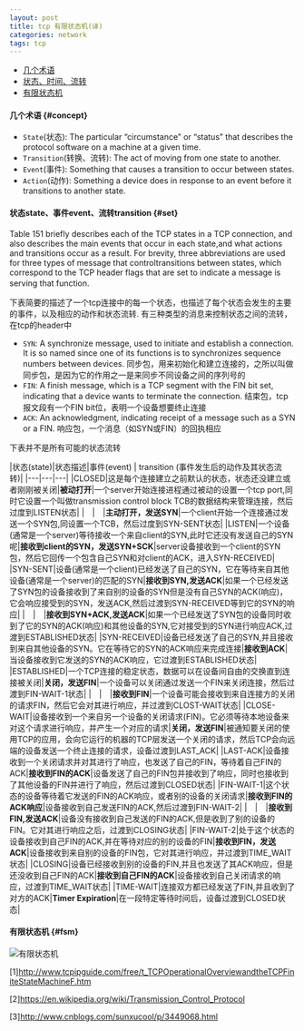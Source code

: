 ```yaml
---
layout: post
title: tcp 有限状态机(译)
categories: network
tags: tcp
---
```





*   [几个术语](#concept)
*   [状态、时间、流转](#set)
*   [有限状态机](#fsm)

#### 几个术语 {#concept}

*   `State`(状态): The particular “circumstance” or “status” that describes the protocol software on a machine at a given time.
*   `Transition`(转换、流转): The act of moving from one state to another.
*   `Event`(事件): Something that causes a transition to occur between states.
*   `Action`(动作): Something a device does in response to an event before it transitions to another state.

#### 状态state、事件event、流转transition {#set}

Table 151 briefly describes each of the TCP states in a TCP connection, and also describes the main events that occur in each state,and what actions
and transitions occur as a result. For brevity, three abbreviations are used for three types of message that controltransitions between states,
which correspond to the TCP header flags that are set to indicate a message is serving that function.　　

下表简要的描述了一个tcp连接中的每一个状态，也描述了每个状态会发生的主要的事件，以及相应的动作和状态流转. 有三种类型的消息来控制状态之间的流转，在tcp的header中

*   `SYN`: A synchronize message, used to initiate and establish a connection. It is so named since one of its functions is to synchronizes sequence numbers between devices.
    同步包，用来初始化和建立连接的，之所以叫做同步包，是因为它的作用之一是来同步不同设备之间的序列号的
*   `FIN`: A finish message, which is a TCP segment with the FIN bit set, indicating that a device wants to terminate the connection.
    结束包，tcp报文段有一个FIN bit位，表明一个设备想要终止连接
*   `ACK`: An acknowledgment, indicating receipt of a message such as a SYN or a FIN.
    响应包，一个消息（如SYN或FIN）的回执相应

下表并不是所有可能的状态流转

|状态(state)|状态描述|事件(event) | transition (事件发生后的动作及其状态流转)|
|---|---|---|
|CLOSED|这是每个连接建立之前默认的状态，状态还没建立或者刚刚被关闭|**被动打开**|一个server开始连接进程通过被动的设置一个tcp port,同时它设置一个叫做transmission control block TCB的数据结构来管理连接，然后过度到LISTEN状态|
|　|　|**主动打开，发送SYN**|一个client开始一个连接通过发送一个SYN包,同设置一个TCB，然后过度到SYN-SENT状态|
|LISTEN|一个设备(通常是一个server)等待接收一个来自client的SYN,此时它还没有发送自己的SYN呢|**接收到client的SYN，发送SYN+SCK**|server设备接收到一个client的SYN包，然后它回传一个包含自己SYN和对client的ACK，进入SYN-RECEIVED|
|SYN-SENT|设备(通常是一个client)已经发送了自己的SYN，它在等待来自其他设备(通常是一个server)的匹配的SYN|**接收到SYN,发送ACK**|如果一个已经发送了SYN包的设备接收到了来自别的设备的SYN但是没有自己SYN的ACK(响应)，它会响应接受到的SYN，发送ACK,然后过渡到SYN-RECEIVED等到它的SYN的响应|
|　|　|**接收到SYN+ACK,发送ACK**|如果一个已经发送了SYN包的设备同时收到了它的SYN的ACK(响应)和其他设备的SYN,它对接受到的SYN进行响应ACK,过渡到ESTABLISHED状态|
|SYN-RECEIVED|设备已经发送了自己的SYN,并且接收到来自其他设备的SYN。它在等待它的SYN的ACK响应来完成连接|**接收到ACK**|当设备接收到它发送的SYN的ACK响应，它过渡到ESTABLISHED状态|
|ESTABLISHED|一个TCP连接的稳定状态，数据可以在设备间自由的交换直到连接被关闭|**关闭，发送FIN**|一个设备可以关闭通过发送一个FIN来关闭连接，然后过渡到FIN-WAIT-1状态|
|　|　|**接收到FIN**|一个设备可能会接收到来自连接方的关闭的请求FIN，然后它会对其进行响应，并过渡到CLOST-WAIT状态|
|CLOSE-WAIT|设备接收到一个来自另一个设备的关闭请求(FIN)。它必须等待本地设备来对这个请求进行响应，并产生一个对应的请求|**关闭，发送FIN**|被通知要关闭的使用TCP的应用，会向它运行的机器的TCP层发送一个关闭的请求，然后TCP会向远端的设备发送一个终止连接的请求，设备过渡到LAST_ACK|
|LAST-ACK|设备接收到一个关闭请求并对其进行了响应，也发送了自己的FIN，等待着自己FIN的ACK|**接收到FIN的ACK**|设备发送了自己的FIN包并接收到了响应，同时也接收到了其他设备的FIN并进行了响应，然后过渡到CLOSED状态|
|FIN-WAIT-1|这个状态的设备等待着它发送的FIN的ACK响应，或者别的设备的关闭请求|**接收到FIN的ACK响应**|设备接收到自己发送FIN的ACK,然后过渡到FIN-WAIT-2|
|　|　|**接收到FIN,发送ACK**|设备没有接收到自己发送的FIN的ACK,但是收到了别的设备的FIN。它对其进行响应之后，过渡到CLOSING状态|
|FIN-WAIT-2|处于这个状态的设备接收到自己FIN的ACK,并在等待对应的别的设备的FIN|**接收到FIN，发送ACK**|设备接收到来自别的设备的FIN包，它对其进行响应，并过渡到TIME_WAIT状态|
|CLOSING|设备已经接收到别的设备的FIN,并且也发送了其ACK响应，但是还没收到自己FIN的ACK|**接收到自己FIN的ACK**|设备接收到自己关闭请求的响应，过渡到TIME_WAIT状态|
|TIME-WAIT|连接双方都已经发送了FIN,并且收到了对方的ACK|**Timer Expiration**|在一段特定等待时间后，设备过渡到CLOSED状态|

#### 有限状态机 {#fsm}

![有限状态机](http://lcj1992.github.io/images/network/tcpFsm.png)

[1]<http://www.tcpipguide.com/free/t_TCPOperationalOverviewandtheTCPFiniteStateMachineF.htm>

[2]<https://en.wikipedia.org/wiki/Transmission_Control_Protocol>

[3]<http://www.cnblogs.com/sunxucool/p/3449068.html>